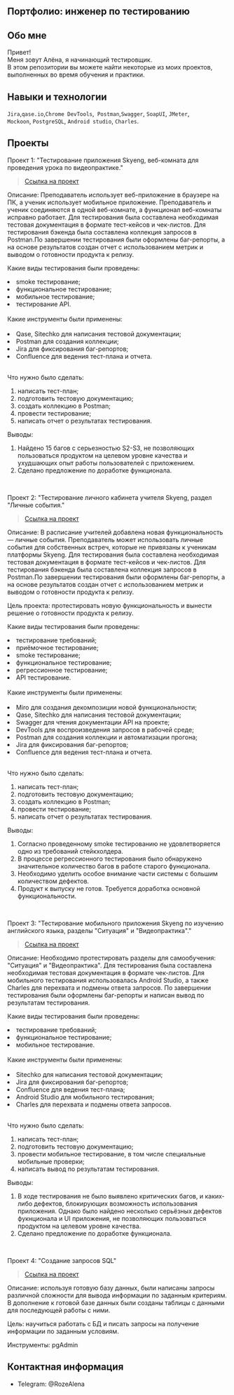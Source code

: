 ## Портфолио: инженер по тестированию

## Обо мне 
Привет!
<br>
Меня зовут Алёна, я начинающий тестировщик. <br>
В этом репозитории вы можете найти некоторые из моих проектов, выполненных во время обучения и практики.
<br>

## Навыки и технологии
``Jira``,``qase.io``,``Chrome DevTools``,`` Postman``,``Swagger``, ``SoapUI``, ``JMeter``, <br>
``Mockoon``, ``PostgreSQL``, ``Android studio``, ``Charles``.

## Проекты
<p> Проект 1: "Тестирование приложения Skyеng, веб-комната для проведения урока по видеопрактике."</p>

> <a href="https://github.com/ALENA2406/My-portfolio/tree/main/%D0%9F%D1%80%D0%BE%D0%B5%D0%BA%D1%82%201">Ссылка на проект</a>

Описание: Преподаватель использует веб-приложение в браузере на ПК, а ученик использует мобильное приложение. Преподаватель и ученик соединяются в одной веб-комнате, а функционал веб-комнаты исправно работает. Для тестирования была составлена необходимая тестовая документация в формате тест-кейсов и чек-листов. Для тестирования бэкенда была составлена коллекция запросов в Postman.По завершении тестирования были оформлены баг-репорты, а на основе результатов создан отчет с использованием метрик и выводом о готовности продукта к релизу.

Какие виды тестирования были проведены:

<li>smoke тестирование;</li>
<li>функциональное тестирование;</li>
<li>мобильное тестирование;</li>
<li>тестирование API.</li>

<br>
Какие инструменты были применены:
<br>
<br>
<li>Qase, Sitechko для написания тестовой документации;</li>
<li>Postman для создания коллекции;</li>
<li>Jira для фиксирования баг-репортов;</li>
<li>Confluence для ведения тест-плана и отчета.</li>

<br> 
<p>Что нужно было сделать:<p>
<ol>
  <li>написать тест-план;</li>
  <li>подготовить тестовую документацию;</li>
  <li>создать коллекцию в Postman;</li>
  <li>провести тестирование;</li>
  <li>написать отчет о результатах тестирования.</li>
</ol>

 <p>Выводы:<p>
<ol>
  <li>Найдено 15 багов с серьезностью S2-S3, не позволяющих пользоваться продуктом на целевом уровне качества и ухудшающих опыт работы пользователей с приложением.</li>
  <li>Сделано предложение по доработке функционала.</li>
</ol>
<br> 
<p> Проект 2: "Тестирование личного кабинета учителя Skyeng, раздел "Личные события."</p>

> <a href="https://github.com/ALENA2406/My-portfolio/tree/main/%D0%9F%D1%80%D0%BE%D0%B5%D0%BA%D1%82%201">Ссылка на проект</a>

Описание: В расписание учителей добавлена новая функциональность — личные события. Преподаватель может использовать личные события для собственных встреч, которые не привязаны к ученикам платформы Skyeng. Для тестирования была составлена необходимая тестовая документация в формате тест-кейсов и чек-листов. Для тестирования бэкенда была составлена коллекция запросов в Postman.По завершении тестирования были оформлены баг-репорты, а на основе результатов создан отчет с использованием метрик и выводом о готовности продукта к релизу.

Цель проекта: протестировать новую функциональность и вынести решение о готовности продукта к релизу.

Какие виды тестирования были проведены:

<li>тестирование требований;</li>
<li>приёмочное тестирование;</li>
<li>smoke тестирование;</li>
<li>функциональное тестирование;</li>
<li>регрессионное тестирование;</li>
<li>API тестирование.</li>

<br>
Какие инструменты были применены:
<br>
<br>
<li>Miro для создания декомпозиции новой функциональности;</li>
<li>Qase, Sitechko для написания тестовой документации;</li>
<li>Swagger для чтения документации API на проекте;</li>
<li>DevTools для воспроизведения запросов в рабочей среде;</li>
<li>Postman для создания коллекции и автоматизации прогона;</li>
<li>Jira для фиксирования баг-репортов;</li>
<li>Confluence для ведения тест-плана и отчета.</li>

<br> 
<p>Что нужно было сделать:<p>
<ol>
  <li>написать тест-план;</li>
  <li>подготовить тестовую документацию;</li>
  <li>создать коллекцию в Postman;</li>
  <li>провести тестирование;</li>
  <li>написать отчет о результатах тестирования.</li>
</ol>

 <p>Выводы:<p>
<ol>
  <li>Согласно проведенному smoke тестированию не удовлетворяется одно из требований стейкхолдера.</li>
  <li>В процессе регрессионного тестирования было обнаружено значительное количество багов в работе старого функционала.</li>
  <li>Необходимо уделить особое внимание части системы с большим количеством дефектов.</li>
  <li>Продукт к выпуску не готов. Требуется доработка основной функциональности.</li>
</ol>
<br> 

<p> Проект 3: "Тестирование мобильного приложения Skyeng по изучению английского языка, разделы "Ситуация" и "Видеопрактика"."</p>

> <a href="https://github.com/ALENA2406/My-portfolio/tree/main/%D0%9F%D1%80%D0%BE%D0%B5%D0%BA%D1%82%203">Ссылка на проект</a>

Описание: Необходимо протестировать разделы для самообучения: "Ситуация" и "Видеопрактика". Для тестирования была составлена необходимая тестовая документация в формате чек-листов. Для мобильного тестирования использовалась Android Studio, а также Charles для перехвата и подмены ответа запросов. По завершении тестирования были оформлены баг-репорты и написан вывод по результатам тестирования.

Какие виды тестирования были проведены:

<li>тестирование требований;</li>
<li>функциональное тестирование;</li>
<li>мобильное тестирование.</li>

<br>
Какие инструменты были применены:
<br>
<br>
<li>Sitechko для написания тестовой документации;</li>
<li>Jira для фиксирования баг-репортов;</li>
<li>Confluence для ведения тест-плана;</li>
<li>Android Studio для мобильного тестирования;</li>
<li>Charles для перехвата и подмены ответа запросов.</li>
<br> 
<p>Что нужно было сделать:<p>
<ol>
  <li>написать тест-план;</li>
  <li>подготовить тестовую документацию;</li>
  <li>провести мобильное тестирование, в том числе специальные мобильные проверки;</li>
  <li>написать вывод по результатам тестирования.</li>
</ol>

 <p>Выводы:<p>
<ol>
  <li>В ходе тестирования не было выявлено критических багов, и каких-либо дефектов, блокирующих возможность использования приложения. Однако было найдено несколько серьёзных дефектов фукнционала и UI приложения, не позволяющих пользоваться продуктом на целевом уровне качества.</li>
  <li>Сделано предложение по доработке функционала.</li>
</ol>
<br>

<p> Проект 4: "Создание запросов SQL" </p>

> <a href="https://drive.google.com/file/d/1IkyBIc56a7ETsNo1cQxbKac8IM2azFin/view?usp=sharing">Ссылка на проект</a>

Описание: используя готовую базу данных, были написаны запросы различной сложности для вывода информации по заданным критериям. В дополнение к готовой базе данных были созданы таблицы с данными для последующей работы с ними.

Цель: научиться работать с БД и писать запросы на получение информации по заданным условиям.

Инструменты: pgAdmin
<br> 

## Контактная информация
- Telegram: @RozeAlena
